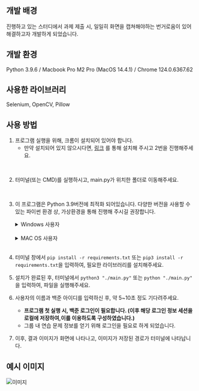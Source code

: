 ## 개발 배경 
진행하고 있는 스터디에서 과제 제출 시, 일일히 화면을 캡쳐해야하는 번거로움이 있어 해결하고자 개발하게 되었습니다.

## 개발 환경
Python 3.9.6 / Macbook Pro M2 Pro (MacOS 14.4.1) / Chrome 124.0.6367.62 

## 사용한 라이브러리
Selenium, OpenCV, Pillow

## 사용 방법 
1. 프로그램 실행을 위해, 크롬이 설치되어 있어야 합니다.
   - 만약 설치되어 있지 않으시다면, [링크](https://www.google.com/chrome/) 를 통해 설치해 주시고 2번을 진행해주세요. 
<br>

2. 터미널(또는 CMD)를 실행하시고, main.py가 위치한 폴더로 이동해주세요. 
<br>

3. 이 프로그램은 Python 3.9버전에 최적화 되어있습니다. 다양한 버전을 사용할 수 있는 파이썬 환경 상, 가상환경을 통해 진행해 주시길 권장합니다. 
   <br>
   <details>
      <summary>Windows 사용자</summary>
   

   >  [블로그](https://idenrai.tistory.com/277)를 참고하여 작성되었습니다 
   1. PowerShell을 관리자 모드로 실행합니다. 
   2. pyenv를 설치합니다.
      ```powershell
      pip install pyenv-win --target $HOME\.pyenv
      ```
   3. 환경 변수를 설정해줍니다.
      > 다음을 순서대로 입력해줍니다. 
      
      ```powershell
      [System.Environment]::SetEnvironmentVariable('PYENV',$env:USERPROFILE + "\.pyenv\pyenv-win\","User")
      ``` 
      ```powershell
      [System.Environment]::SetEnvironmentVariable('PYENV_ROOT',$env:USERPROFILE + "\.pyenv\pyenv-win\","User")
      ``` 
      ```powershell
      [System.Environment]::SetEnvironmentVariable('PYENV_HOME',$env:USERPROFILE + "\.pyenv\pyenv-win\","User")
      ``` 
      ```powershell
      [System.Environment]::SetEnvironmentVariable('path', $env:USERPROFILE + "\.pyenv\pyenv-win\bin;" + $env:USERPROFILE + "\.pyenv\pyenv-win\shims;" + [System.Environment]::GetEnvironmentVariable('path', "User"),"User")
      ``` 
   4. PowerShell을 종료 후 다시 관리자모드로 실행합니다.
   5. 정상적으로 작동하는지 확인합니다.
      ```powershell
      pyenv --version
      ```
   6. 설치가 완료되면, 가상환경에서 설치할 3.9.6버전을 다음 명령어를 이용해 받아줍니다. 
      ```shell
      pyenv install 3.9.6
      ```
   7.  `main.py`가 있는 위치로 이동합니다. 
   8. 현재 폴더에만 특정 파이썬 버전을 기본으로 사용하도록 지정합니다. 
      ```shell
      python local 3.9.6
      ```
         
   9.  `pyenv rehash` 를 입력하여, 변경사항을 시스템에 반영합니다. 
   10. 파이썬 가상개발 환경을 생성합니다.
         ```shell
         python -m venv env
         ```
   11. 가상환경을 실행합니다. 
         ```shell
         env\Scripts\activate
         ```
          - 종료는 다음과 같이 진행합니다. 
             ```shell
             deactivate
             ```
   </details>
   <br>

   <details>
   <summary>MAC OS 사용자</summary>

      > [블로그](https://junkwon-dev.github.io/python/python-pyenv/) 를 참고하여 작성되었습니다. 

   1. 터미널을 실행해주세요. 
   2. HomeBrew를 설치해 주세요. ( 이미 설치된 경우 3번 진행 )
         ```bash 
         $ /bin/bash -c "$(curl -fsSL https://raw.githubusercontent.com/Homebrew/install/HEAD/install.sh)"
         ```
      - 설치 후, 올바른 적용을 위해 터미널을 종료하신 후 다시 실행해주세요.   
  
   3.  `brew install pyenv` 를 통해, pyenv를 설치해줍니다.
   4.  환경 변수를 설정해줍니다.
         ``` bash
            $ echo 'export PYENV_ROOT="$HOME/.pyenv"' >> ~/.zshrc
            $ echo 'export PATH="$PYENV_ROOT/bin:$PATH"' >> ~/.zhsrc
            $ echo 'eval "$(pyenv init -)"' >> ~/.zshrc
            $ source ~/.zshrc
         ```
       * bash터미널을 사용한다면 끝에 ~/.zshrc를 ~/.bash_profile 로 바꾸어 주세요. 
   5.  가상개발환경을 만들기 위해, virtualenv 를 설치합니다.
   
         ```bash
         $ brew install pyenv-virtualenv

         $ echo 'eval "$(pyenv virtualenv-init -)"' >> ~/.zshrc
         $ source ~/.zshrc
         ```
    
   6.  pyenv에 파이썬 3.9.6 버전을 설치하고, 해당 버전을 이용한 가상 개발환경을 만듭니다. 
         ```bash
         $ pyenv install 3.9.6 #pyenv에 파이썬 3.9.6버전 설치

         $ pyenv virtualenv 3.9.6 web_crawler_venv #가상환경 생성
         $ pyenv versions # 잘 추가되었는지 확인한다.
         ```
   7.  `main.py`가 있는 폴더로 이동합니다. 
   8.  가상 개발 환경을 현재 폴더에 적용합니다. 
         ```zsh
         $ pyenv local web_crawler_venv
         ```
   9.  터미널을 종료 후 다시 실행하면, 다음과 같이 나타나며, 가상환경이 **실행됨**을 확인할 수 있습니다. 
         ```zsh
         (web_crawler_venv)  ~
         ```
   
   </details>
   <br>
   
4. 터미널 창에서 `pip install -r requirements.txt` 또는 `pip3 install -r requirements.txt`을 입력하여, 필요한 라이브러리를 설치해주세요. 

5. 설치가 완료된 후,  터미널에서  `python3 "./main.py"` 또는 `python "./main.py"` 을 입력하여, 파일을 실행해주세요. 


6. 사용자의 이름과 백준 아이디를 입력하신 후, 약 5~10초 정도 기다려주세요.
   - **프로그램 첫 실행 시, 백준 로그인이 필요합니다. (이후 해당 로그인 정보 세션을 로컬에 저장하여,이를 이용하도록 구성하였습니다.)**
   - 그룹 내 연습 문제 정보를 얻기 위해 로그인을 필요로 하게 되었습니다.


7. 이후, 결과 이미지가 화면에 나타나고, 이미지가 저장된 경로가 터미널에 나타납니다.

## 예시 이미지 
![이미지](https://github.com/lmy6268/boj_weekly_challenge_capture_crawler/assets/70847610/f715bfc3-71e1-4300-9b1a-1983daf77fe5)
